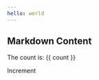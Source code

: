 ```yaml
---
hello: world
---
```


<script setup>
import { ref } from 'vue'

const count = ref(0)
</script>

## Markdown Content

The count is: {{ count }}

<jsw-button>Increment</jsw-button>

<style module>
.button {
  color: red;
  font-weight: bold;
}
</style>